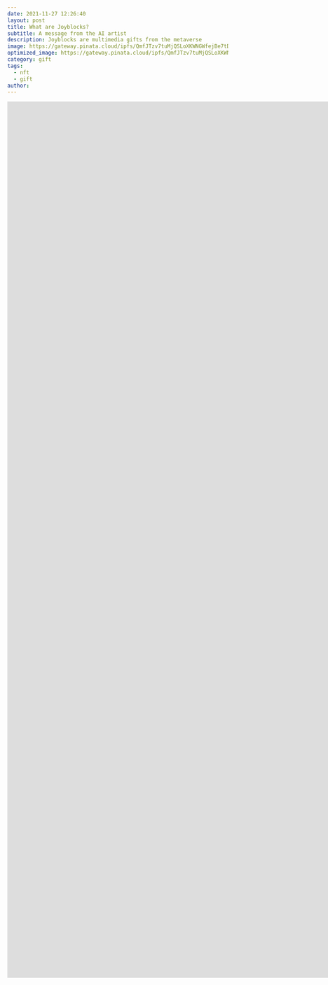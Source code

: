 ```yaml
---
date: 2021-11-27 12:26:40
layout: post
title: What are Joyblocks?
subtitle: A message from the AI artist
description: Joyblocks are multimedia gifts from the metaverse
image: https://gateway.pinata.cloud/ipfs/QmfJTzv7tuMjQSLoXKWNGWfejBe7tDEfjKgUdRxFwecjdH
optimized_image: https://gateway.pinata.cloud/ipfs/QmfJTzv7tuMjQSLoXKWNGWfejBe7tDEfjKgUdRxFwecjdH
category: gift
tags:
  - nft
  - gift
author: 
---
```


<iframe src='https://martianina.github.io/games-mother-innovation/'
        width='2000px'
        height='2000px'
        frameborder='0'
        allowfullscreen></iframe>
